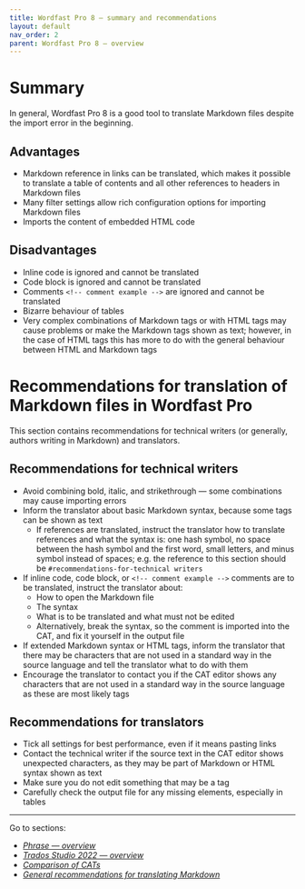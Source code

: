 ```yaml
---
title: Wordfast Pro 8 — summary and recommendations
layout: default
nav_order: 2
parent: Wordfast Pro 8 — overview
---
```

# Summary

In general, Wordfast Pro 8 is a good tool to translate Markdown files despite the import error in the beginning.

## Advantages

- Markdown reference in links can be translated, which makes it possible to translate a table of contents and all other references to headers in Markdown files
- Many filter settings allow rich configuration options for importing Markdown files
- Imports the content of embedded HTML code

## Disadvantages

- Inline code is ignored and cannot be translated
- Code block is ignored and cannot be translated
- Comments `<!-- comment example -->` are ignored and cannot be translated
- Bizarre behaviour of tables
- Very complex combinations of Markdown tags or with HTML tags may cause problems or make the Markdown tags shown as text; however, in the case of HTML tags this has more to do with the general behaviour between HTML and Markdown tags

# Recommendations for translation of Markdown files in Wordfast Pro

This section contains recommendations for technical writers (or generally, authors writing in Markdown) and translators.

## Recommendations for technical writers

- Avoid combining bold, italic, and strikethrough — some combinations may cause importing errors
- Inform the translator about basic Markdown syntax, because some tags can be shown as text
	- If references are translated, instruct the translator how to translate references and what the syntax is: one hash symbol, no space between the hash symbol and the first word, small letters, and minus symbol instead of spaces; e.g. the reference to this section should be `#recommendations-for-technical writers`
- If inline code, code block, or `<!-- comment example -->` comments are to be translated, instruct the translator about:
	- How to open the Markdown file
	- The syntax
	- What is to be translated and what must not be edited
	- Alternatively, break the syntax, so the comment is imported into the CAT, and fix it yourself in the output file
- If extended Markdown syntax or HTML tags, inform the translator that there may be characters that are not used in a standard way in the source language and tell the translator what to do with them
- Encourage the translator to contact you if the CAT editor shows any characters that are not used in a standard way in the source language as these are most likely tags

## Recommendations for translators

- Tick all settings for best performance, even if it means pasting links
- Contact the technical writer if the source text in the CAT editor shows unexpected characters, as they may be part of Markdown or HTML syntax shown as text
- Make sure you do not edit something that may be a tag
- Carefully check the output file for any missing elements, especially in tables

---

Go to sections:
- [*Phrase — overview*](phrase-00-overview)
- [*Trados Studio 2022 — overview*](trados-00-overview)
- [*Comparison of CATs*](top-comparison)
- [*General recommendations for translating Markdown*](top-general-rec)
